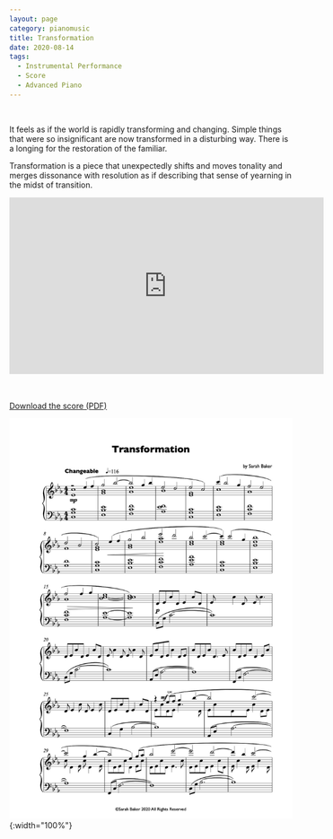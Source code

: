 ```yaml
---
layout: page
category: pianomusic
title: Transformation
date: 2020-08-14
tags:
  - Instrumental Performance
  - Score
  - Advanced Piano
---
```


&nbsp;


It feels as if the world is rapidly transforming and changing. Simple things that were so insignificant are now transformed in a disturbing way. There is a longing for the restoration of the familiar.

Transformation is a piece that unexpectedly shifts and moves tonality and merges dissonance with resolution as if describing that sense of yearning in the midst of transition.

<iframe width="560" height="315" src="https://www.youtube.com/embed/QctvNs7-Kag" frameborder="0" allow="accelerometer; autoplay; encrypted-media; gyroscope; picture-in-picture" allowfullscreen></iframe>


&nbsp;

[Download the score (PDF)](/public/files/transformation.pdf)

![Hidden score example](/public/images/scores/transformation.jpg){:width="100%"}